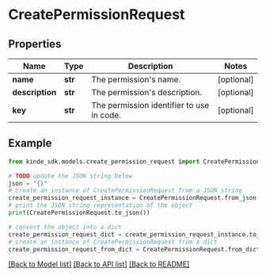 # CreatePermissionRequest


## Properties

Name | Type | Description | Notes
------------ | ------------- | ------------- | -------------
**name** | **str** | The permission&#39;s name. | [optional] 
**description** | **str** | The permission&#39;s description. | [optional] 
**key** | **str** | The permission identifier to use in code. | [optional] 

## Example

```python
from kinde_sdk.models.create_permission_request import CreatePermissionRequest

# TODO update the JSON string below
json = "{}"
# create an instance of CreatePermissionRequest from a JSON string
create_permission_request_instance = CreatePermissionRequest.from_json(json)
# print the JSON string representation of the object
print(CreatePermissionRequest.to_json())

# convert the object into a dict
create_permission_request_dict = create_permission_request_instance.to_dict()
# create an instance of CreatePermissionRequest from a dict
create_permission_request_from_dict = CreatePermissionRequest.from_dict(create_permission_request_dict)
```
[[Back to Model list]](../README.md#documentation-for-models) [[Back to API list]](../README.md#documentation-for-api-endpoints) [[Back to README]](../README.md)


